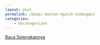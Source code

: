 ```yaml
---
layout: post
permalink: /mimpi-mantan-ngasih-undangan/
categories:
    - Uncategorized
---
```


[Baca Selengkapnya](/01)